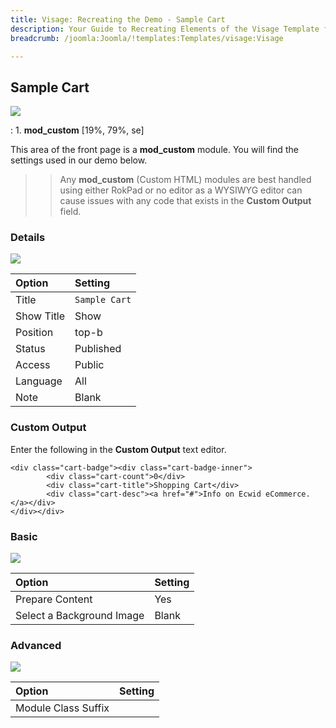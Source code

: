 ```yaml
---
title: Visage: Recreating the Demo - Sample Cart
description: Your Guide to Recreating Elements of the Visage Template for Joomla
breadcrumb: /joomla:Joomla/!templates:Templates/visage:Visage

---
```


Sample Cart
-----

![][demo]

:   1. **mod_custom** [19%, 79%, se]

This area of the front page is a **mod_custom** module. You will find the settings used in our demo below.

>> Any **mod_custom** (Custom HTML) modules are best handled using either RokPad or no editor as a WYSIWYG editor can cause issues with any code that exists in the **Custom Output** field.

### Details

![][demo2]

| Option     | Setting           |  
| :--------- | :---------------- |  
| Title      | `Sample Cart`     |  
| Show Title | Show              |  
| Position   | top-b             |  
| Status     | Published         |  
| Access     | Public            |  
| Language   | All               |  
| Note       | Blank             |  

### Custom Output
Enter the following in the **Custom Output** text editor.

~~~
<div class="cart-badge"><div class="cart-badge-inner">
        <div class="cart-count">0</div>
        <div class="cart-title">Shopping Cart</div>
        <div class="cart-desc"><a href="#">Info on Ecwid eCommerce.</a></div>
</div></div>
~~~

### Basic

![][demo3]

| Option                    | Setting |  
| :------------------------ | :------ |  
| Prepare Content           | Yes     |  
| Select a Background Image | Blank   |

### Advanced

![][demo4]

| Option              | Setting |  
| :------------------ | :------ |  
| Module Class Suffix |         |  

[demo]: assets/demo_1.jpeg
[demo2]: assets/samplecart_1.jpeg
[demo3]: assets/samplecart_2.jpeg
[demo4]: assets/samplecart_3.jpeg